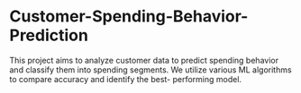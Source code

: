 # Customer-Spending-Behavior-Prediction
This project aims to analyze customer data to predict spending behavior and classify them into spending segments. We utilize various ML algorithms to compare accuracy and identify the best- performing model.
